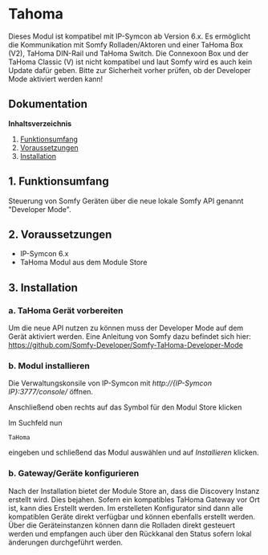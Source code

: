 # Tahoma

Dieses Modul ist kompatibel mit IP-Symcon ab Version 6.x. Es ermöglicht die Kommunikation mit Somfy Rolladen/Aktoren und einer TaHoma Box (V2), TaHoma DIN-Rail und TaHoma Switch. Die Connexoon Box und der TaHoma Classic (V) ist nicht kompatibel und laut Somfy wird es auch kein Update dafür geben. Bitte zur Sicherheit vorher prüfen, ob der Developer Mode aktiviert werden kann!

## Dokumentation

**Inhaltsverzeichnis**

1. [Funktionsumfang](#1-funktionsumfang)  
2. [Voraussetzungen](#2-voraussetzungen)  
3. [Installation](#3-installation)  

## 1. Funktionsumfang

Steuerung von Somfy Geräten über die neue lokale Somfy API genannt "Developer Mode".

## 2. Voraussetzungen

 - IP-Symcon 6.x
 - TaHoma Modul aus dem Module Store

## 3. Installation

### a. TaHoma Gerät vorbereiten

Um die neue API nutzen zu können muss der Developer Mode auf dem Gerät aktiviert werden. Eine Anleitung von Somfy dazu befindet sich hier: https://github.com/Somfy-Developer/Somfy-TaHoma-Developer-Mode

### b. Modul installieren

Die Verwaltungskonsile von IP-Symcon mit _http://{IP-Symcon IP}:3777/console/_ öffnen. 

Anschließend oben rechts auf das Symbol für den Modul Store klicken

Im Suchfeld nun

```
TaHoma
```  

eingeben und schließend das Modul auswählen und auf _Installieren_ klicken.

### b. Gateway/Geräte konfigurieren

Nach der Installation bietet der Module Store an, dass die Discovery Instanz erstellt wird. Dies bejahen. Sofern ein kompatibles TaHoma Gateway vor Ort ist, kann dies Erstellt werden. Im erstelleten Konfigurator sind dann alle kompatiblen Geräte direkt verfügbar und können ebenfalls erstellt werden. Über die Geräteinstanzen können dann die Rolladen direkt gesteuert werden und empfangen auch über den Rückkanal den Status sofern lokal änderungen durchgeführt werden.
